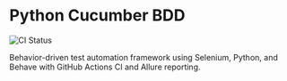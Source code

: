 # Python Cucumber BDD

![CI Status](https://github.com/tessemagabe/python_cucumber_bdd/actions/workflows/ci.yml/badge.svg)

Behavior-driven test automation framework using Selenium, Python, and Behave with GitHub Actions CI and Allure reporting.

